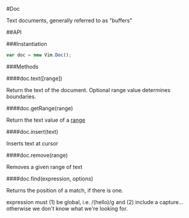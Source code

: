 #Doc

Text documents, generally referred to as "buffers"

##API

###Instantiation

```javascript
var doc = new Vim.Doc();
```

###Methods

####doc.text([range])

Return the text of the document. Optional range value determines boundaries.

####doc.getRange(range)

Return the text value of a [range](Types.md#range)


####doc.insert(text)

Inserts text at cursor

####doc.remove(range)

Removes a given range of text


####doc.find(expression, options)

Returns the position of a match, if there is one.

expression must (1) be global, i.e. /(hello)/g and (2) include a capture... otherwise we don't know what we're looking for.


